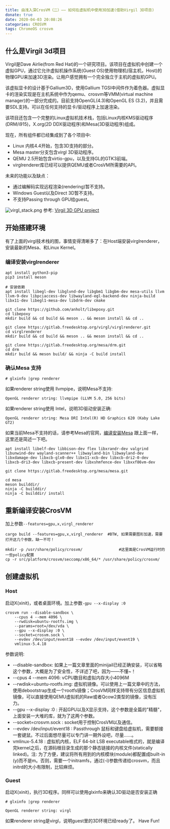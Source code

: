 ```yaml
---
title: 由浅入深CrosVM（二）—— 如何在虚拟机中使用3D加速(借助Virgil 3D项目)
donate: true
date: 2020-04-03 20:08:26
categories: CROSVM
tags: ChromeOS crosvm
---
```


## 什么是Virgil 3d项目
Virgil是Dave Airlie(from Red Hat)的一个研究项目。该项目在虚拟机中创建一个虚拟GPU，通过它允许虚拟机操作系统(Guest OS)使用物理机(宿主机，Host)的物理GPU来加速3D渲染。让用户感觉拥有一个完全独立于主机的虚拟机GPU。

该虚拟显卡的设计基于Gallium3D，使用Gallium TGSI中间件作为着色器。虚拟显卡的渲染实现是在主机系统中作为qemu、crosvm等VMM(virtual machine manager)的一部分完成的。目前支持OpenGL(4.3)和OpenGL ES (3.2)，并且需要SDL支持。可以在任何支持的显卡/驱动程序上加速渲染。

该项目还包含一个完整的Linux虚拟机技术栈，包括Linux内核KMS驱动程序(DRM/i915)，X.org(2D DDX驱动程序)和Mesa(3D驱动程序)组成。

现在，所有组件都已经集成到了各个项目中:
* Linux 内核4.4开始，包含3D支持的部分。
* Mesa master分支包含virgl 3D驱动程序。
* QEMU 2.5开始包含virtio-gpu，以及支持GL的GTK3前端。
* virglrenderer库已经可以提供QEMU或者CrosVM所需要的API。

未来的功能以及缺点：
* 通过编解码实现远程渲染(rendering)暂不支持。
* Windows Guest以及Direct 3D暂不支持。
* 不支持Passing through GPU给guest。

![virgl_stack.png](virgl_stack.png)
参考: [Virgil 3D GPU project](https://virgil3d.github.io/)

## 开始搭建环境
有了上面的virgl技术栈的图，事情变得清晰多了：在Host端安装virglrenderer，安装最新的Mesa、和Linux Kernel。

### 编译安装virglrenderer
```
apt install python3-pip
pip3 install meson

# 安装依赖
apt install libegl-dev libglvnd-dev libgbm1 libgbm-dev mesa-utils llvm llvm-9-dev libpciaccess-dev libwayland-egl-backend-dev ninja-build libx11-dev libegl1-mesa-dev libdrm-dev cmake

git clone https://github.com/anholt/libepoxy.git
cd libepoxy
mkdir build && cd build && meson .. && meson install && cd ..

git clone https://gitlab.freedesktop.org/virgl/virglrenderer.git
cd virglrenderer
mkdir build && cd build && meson .. && meson install && cd ..

git clone https://gitlab.freedesktop.org/mesa/drm.git
cd drm
mkdir build && meson build/ && ninja -C build install

```

### 确认Mesa 支持
```
# glxinfo |grep renderer
```

如果renderer string使用 llvmpipe，说明Mesa不支持:
```
OpenGL renderer string: llvmpipe (LLVM 5.0, 256 bits)
```

如果renderer string使用 Intel，说明3D驱动安装正确:
```
OpenGL renderer string: Mesa DRI Intel(R) HD Graphics 620 (Kaby Lake GT2)

```

如果当前Mesa不支持的话，请参考Mesa的官网，[编译安装Mesa](https://www.mesa3d.org/install.html)
跟上面一样，这里还是简述一下吧。
```
apt install libelf-dev libbison-dev flex libxrandr-dev valgrind libunwind-dev wayland-scanner++ libwayland-bin libwayland-dev libxdamage-dev libxcb-glx0-dev libx11-xcb-dev libxcb-dri2-0-dev libxcb-dri3-dev libxcb-present-dev libxshmfence-dev libxxf86vm-dev 

git clone https://gitlab.freedesktop.org/mesa/mesa.git

cd mesa
meson builddir/
ninja -C builddir/
ninja -C builddir/ install
```

## 重新编译安装CrosVM
加上参数`--features=gpu,x,virgl_renderer`
```
cargo build --features=gpu,x,virgl_renderer  #BTW, 如果需要图形加速，需要打开这几个参数，缺一不可！

mkdir -p /usr/share/policy/crosvm/                #这里面是CrosVM运行时的一些policy配置
cp -r src/platform/crosvm/seccomp/x86_64/* /usr/share/policy/crosvm/
```

## 创建虚拟机
### Host
启动X(xinit)，或者桌面环境。加上参数`-gpu --x-display :0`
```
crosvm run --disable-sandbox \
	--cpus 4 --mem 4096 \
	--rwdisk=ubuntu-rootfs.img \
	--params=root=/dev/vda \
	--gpu --x-display :0 \
	--socket=crosvm.sock \
	--evdev /dev/input/event18 --evdev /dev/input/event19 \
	vmlinux-5.4.18
```
参数说明:
* --disable-sandbox: 如果上一篇文章里面的minijail已经正确安装，可以省略这个参数，大概是为了安全性，不详述了吧，因为——不懂~！
* --cpus 4 --mem 4096: vCPU数目和虚拟内存大小4096M
* --rwdisk=ubuntu-rootfs.img: 虚拟机镜像。可以使用上一篇文章中的方法，使用debootstrap生成一个rootfs镜像；CrosVM同样支持带有分区信息虚拟机镜像，可以直接使用QEMU虚拟机的Raw或者Qcow2类型的镜像，没有压力。
* --gpu --x-display :0 : 开起GPU以及X显示支持，这个参数是全篇的"精髓"，上面安装一大堆的库，就为了这两个参数。
* --socket=crosvm.sock : socket用于控制CrosVM以及通信。
* --evdev /dev/input/event18 : Passthrough 鼠标和键盘给虚拟机，需要额接一套键鼠。不过后面想尽量可以专门讲一期外设吧，尽量……。
* vmlinux-5.4.18 : 虚拟机内核，ELF 64-bit LSB executable格式的，就是编译完kernel之后，在源码根目录生成的那个静态链接的内核文件(statically linked)。注: 为了方便，建议将所有用到的内核模块(module)都配置成built-in (y)而不是m。否则，需要一个initramfs，通过(-i)参数传递给crosvm，而且initrd的大小有限制，比较麻烦。

### Guest
启动X(xinit)，执行3D程序。同样可以使用glxinfo来确认3D驱动是否安装正确
```
# glxinfo |grep renderer

OpenGL renderer string: virgl
```
如果renderer string是virgl，说明guest里的3D环境已经ready了。
Have Fun!
